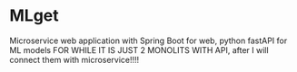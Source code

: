# MLget
Microservice web application with Spring Boot for web, python fastAPI for ML models
FOR WHILE IT IS JUST 2 MONOLITS WITH API, after I will connect them with microservice!!!!

